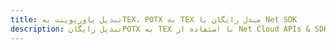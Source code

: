---title: تبدیل پاورپوینت بهTEX، POTX به TEX مبدل رایگان یا Net SDKdescription: تبدیل رایگانPOTX به TEX با استفاده از Net Cloud APIs & SDK. همچنین اسناد Microsoft PowerPoint را در Cloud ایجاد، ویرایش و رندر کنید.---